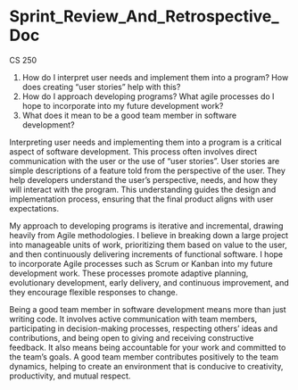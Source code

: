 # Sprint_Review_And_Retrospective_Doc
CS 250 

1) How do I interpret user needs and implement them into a program? How does creating “user stories” help with this?
2) How do I approach developing programs? What agile processes do I hope to incorporate into my future development work?
3) What does it mean to be a good team member in software development?

Interpreting user needs and implementing them into a program is a critical aspect of software development. This process often involves direct communication with the user or the use of “user stories”. User stories are simple descriptions of a feature told from the perspective of the user. They help developers understand the user’s perspective, needs, and how they will interact with the program. This understanding guides the design and implementation process, ensuring that the final product aligns with user expectations.

My approach to developing programs is iterative and incremental, drawing heavily from Agile methodologies. I believe in breaking down a large project into manageable units of work, prioritizing them based on value to the user, and then continuously delivering increments of functional software. I hope to incorporate Agile processes such as Scrum or Kanban into my future development work. These processes promote adaptive planning, evolutionary development, early delivery, and continuous improvement, and they encourage flexible responses to change.

Being a good team member in software development means more than just writing code. It involves active communication with team members, participating in decision-making processes, respecting others’ ideas and contributions, and being open to giving and receiving constructive feedback. It also means being accountable for your work and committed to the team’s goals. A good team member contributes positively to the team dynamics, helping to create an environment that is conducive to creativity, productivity, and mutual respect.
